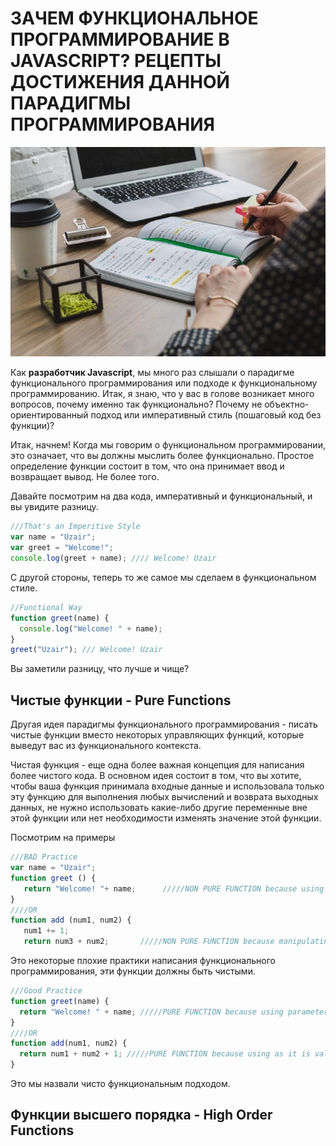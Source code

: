 # **ЗАЧЕМ ФУНКЦИОНАЛЬНОЕ ПРОГРАММИРОВАНИЕ В JAVASCRIPT? РЕЦЕПТЫ ДОСТИЖЕНИЯ ДАННОЙ ПАРАДИГМЫ ПРОГРАММИРОВАНИЯ**

![Logo](img/logo.jpeg)

Как **разработчик Javascript**, мы много раз слышали о парадигме функционального программирования или подходе к функциональному программированию. Итак, я знаю, что у вас в голове возникает много вопросов, почему именно так функционально? Почему не объектно-ориентированный подход или императивный стиль (пошаговый код без функции)?

Итак, начнем! Когда мы говорим о функциональном программировании, это означает, что вы должны мыслить более функционально. Простое определение функции состоит в том, что она принимает ввод и возвращает вывод. Не более того.

Давайте посмотрим на два кода, императивный и функциональный, и вы увидите разницу.

```js
///That's an Imperitive Style
var name = "Uzair";
var greet = "Welcome!";
console.log(greet + name); //// Welcome! Uzair
```

С другой стороны, теперь то же самое мы сделаем в функциональном стиле.

```js
//Functional Way
function greet(name) {
  console.log("Welcome! " + name);
}
greet("Uzair"); /// Welcome! Uzair
```

Вы заметили разницу, что лучше и чище?

## **Чистые функции - Pure Functions**

Другая идея парадигмы функционального программирования - писать чистые функции вместо некоторых управляющих функций, которые выведут вас из функционального контекста.

Чистая функция - еще одна более важная концепция для написания более чистого кода. В основном идея состоит в том, что вы хотите, чтобы ваша функция принимала входные данные и использовала только эту функцию для выполнения любых вычислений и возврата выходных данных, не нужно использовать какие-либо другие переменные вне этой функции или нет необходимости изменять значение этой функции.

Посмотрим на примеры

```js
///BAD Practice
var name = "Uzair";
function greet () {
   return "Welcome! "+ name;      /////NON PURE FUNCTION because using global variable.
}
////OR
function add (num1, num2) {
   num1 += 1;
   return num3 + num2;       /////NON PURE FUNCTION because manipulating the original value;
```

Это некоторые плохие практики написания функционального программирования, эти функции должны быть чистыми.

```js
///Good Practice
function greet(name) {
  return "Welcome! " + name; /////PURE FUNCTION because using parameter (input).
}
////OR
function add(num1, num2) {
  return num1 + num2 + 1; /////PURE FUNCTION because using as it is value of parameter;
}
```

Это мы назвали чисто функциональным подходом.

## **Функции высшего порядка - High Order Functions**
